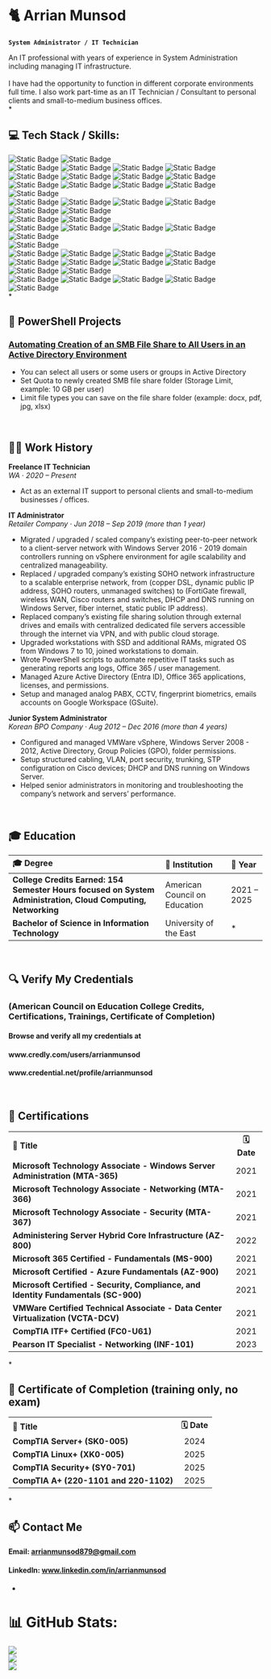# 🐈 Arrian Munsod

**`System Administrator / IT Technician`**

An IT professional with years of experience in System Administration including managing IT infrastructure.<br><br>I have had the opportunity to function in different corporate environments full time. I also work part-time as an IT Technician / Consultant to personal clients and small-to-medium business offices. <br>
*

## 💻 Tech Stack / Skills:

![Static Badge](https://img.shields.io/badge/Windows%20Server-red) ![Static Badge](https://img.shields.io/badge/PowerShell-red)
<br>![Static Badge](https://img.shields.io/badge/Active%20Directory-blue) ![Static Badge](https://img.shields.io/badge/Group%20Policy%20Objects-blue) ![Static Badge](https://img.shields.io/badge/File%20Server%20Resource%20Manager%20(Quota%2C%20File%20Screening)-blue) ![Static Badge](https://img.shields.io/badge/File%20Shares%20(SMB%2C%20NFS)-blue) ![Static Badge](https://img.shields.io/badge/Auditing-blue) ![Static Badge](https://img.shields.io/badge/WSUS-blue) ![Static Badge](https://img.shields.io/badge/IIS-blue) ![Static Badge](https://img.shields.io/badge/Distributed%20File%20System-blue) ![Static Badge](https://img.shields.io/badge/Hyper--V-blue)
 ![Static Badge](https://img.shields.io/badge/Resource%2FPerformance%20Monitor-blue) ![Static Badge](https://img.shields.io/badge/Windows%20Server%20Backup-blue) ![Static Badge](https://img.shields.io/badge/Certificate%20Services-blue) 
<br>![Static Badge](https://img.shields.io/badge/Microsoft%20Azure-red) 
<br>![Static Badge](https://img.shields.io/badge/Entra%20ID%20(Users%2C%20Groups%2C%20Licensing)-blue)
 ![Static Badge](https://img.shields.io/badge/MFA%2C%20SSPR-blue) 
![Static Badge](https://img.shields.io/badge/Azure%20VM-blue) ![Static Badge](https://img.shields.io/badge/Azure%20VNet-blue) ![Static Badge](https://img.shields.io/badge/Azure%20Files-blue) ![Static Badge](https://img.shields.io/badge/Storage%20Services-blue) 
<br>![Static Badge](https://img.shields.io/badge/Linux-red) ![Static Badge](https://img.shields.io/badge/Bash-red) 
<br>![Static Badge](https://img.shields.io/badge/Users%2C%20Groups%2C%20Permissions%2FACL-blue) ![Static Badge](https://img.shields.io/badge/Package%20Manager-blue) ![Static Badge](https://img.shields.io/badge/Storage-blue) ![Static Badge](https://img.shields.io/badge/Networking-blue) ![Static Badge](https://img.shields.io/badge/Cron%20Scheduling-blue)
<br> ![Static Badge](https://img.shields.io/badge/Networking-red) 
<br> ![Static Badge](https://img.shields.io/badge/TCP%2FIP-blue) ![Static Badge](https://img.shields.io/badge/DNS-blue)
 ![Static Badge](https://img.shields.io/badge/DHCP-blue) ![Static Badge](https://img.shields.io/badge/NAT-blue) ![Static Badge](https://img.shields.io/badge/VLAN-blue) ![Static Badge](https://img.shields.io/badge/STP-blue) ![Static Badge](https://img.shields.io/badge/VPN-blue) ![Static Badge](https://img.shields.io/badge/IPv4%2C%20IPv6-blue) 
<br>![Static Badge](https://img.shields.io/badge/VMWare-red) ![Static Badge](https://img.shields.io/badge/vSphere%2C%20ESXi-red)<br> ![Static Badge](https://img.shields.io/badge/VM%20Provisioning-blue) ![Static Badge](https://img.shields.io/badge/VM%20Cloning-blue) ![Static Badge](https://img.shields.io/badge/Fault%20Tolerance-blue) ![Static Badge](https://img.shields.io/badge/Disaster%20Recovery-blue) ![Static Badge](https://img.shields.io/badge/Distributed%20Resource%20Scheduler-blue) <br>
*

## 📂 PowerShell Projects

### [Automating Creation of an SMB File Share to All Users in an Active Directory Environment](https://github.com/arrianmunsod/powershell-automating-creation-of-an-smb-file-share-to-users)
- You can select all users or some users or groups in Active Directory 
- Set Quota to newly created SMB file share folder (Storage Limit, example: 10 GB per user)
- Limit file types you can save on the file share folder (example: docx, pdf, jpg, xlsx)

<!-- 
<details>
  <summary><h1>🚨 <kbd>VIEW MORE PROJECTS ↓</kbd> 🚨</h1></summary>

 ### [Automating Creation of an SMB File Share to All Users in an Active Directory Environment](https://github.com/arrianmunsod/PowerShell-Projects/blob/main/Creating-An-SMB-File-Share.ps1)
  - You can select all users or some users in Active Directory 
  - Set Quota (Storage Limit, example: 10 GB per user)
  - Limit file types you can save on the file share folder (example: docx, pdf, jpg, xlsx)

 ### [Automating Creation of an SMB File Share to All Users in an Active Directory Environment](https://github.com/arrianmunsod/PowerShell-Projects/blob/main/Creating-An-SMB-File-Share.ps1)
  - You can select all users or some users in Active Directory 
  - Set Quota (Storage Limit, example: 10 GB per user)
  - Limit file types you can save on the file share folder (example: docx, pdf, jpg, xlsx)

 ### [Automating Creation of an SMB File Share to All Users in an Active Directory Environment](https://github.com/arrianmunsod/PowerShell-Projects/blob/main/Creating-An-SMB-File-Share.ps1)
  - You can select all users or some users in Active Directory 
  - Set Quota (Storage Limit, example: 10 GB per user)
  - Limit file types you can save on the file share folder (example: docx, pdf, jpg, xlsx)

</details>
-->
<br>

## 🧑‍💼 Work History  

**Freelance IT Technician**  
*WA* · *2020 – Present*  
- Act as an external IT support to personal clients and small-to-medium businesses / offices. 

**IT Administrator**  
*Retailer Company* · *Jun 2018 – Sep 2019 (more than 1 year)*  
- Migrated / upgraded / scaled company’s existing peer-to-peer network to a client-server network with Windows Server 2016 - 2019 domain controllers running on vSphere environment for agile scalability and centralized manageability. 
- Replaced / upgraded company’s existing SOHO network infrastructure to a scalable enterprise network, from (copper DSL, dynamic public IP address, SOHO routers, unmanaged switches) to (FortiGate firewall, wireless WAN, Cisco routers and switches, DHCP and DNS running on Windows Server, fiber internet, static public IP address).
- Replaced company’s existing file sharing solution through external drives and emails with centralized dedicated file servers accessible through the internet via VPN, and with public cloud storage.
- Upgraded workstations with SSD and additional RAMs, migrated OS from Windows 7 to 10, joined workstations to domain.
- Wrote PowerShell scripts to automate repetitive IT tasks such as generating reports ang logs, Office 365 / user management.
- Managed Azure Active Directory (Entra ID), Office 365 applications, licenses, and permissions.
- Setup and managed analog PABX, CCTV, fingerprint biometrics, emails accounts on Google Workspace (GSuite).

**Junior System Administrator**  
*Korean BPO Company* · *Aug 2012 – Dec 2016 (more than 4 years)*  
- Configured and managed VMWare vSphere, Windows Server 2008 - 2012, Active Directory, Group Policies (GPO), folder permissions.
- Setup structured cabling, VLAN, port security, trunking, STP configuration on Cisco devices; DHCP and DNS running on Windows Server.
- Helped senior administrators in monitoring and troubleshooting the company’s network and servers’ performance. 

<br>

## 🎓 Education  

<div align="center">

| 🎓 Degree | 🏫 Institution | 📅 Year |
|:--|:--|:--|
| **College Credits Earned: 154 Semester Hours focused on System Administration, Cloud Computing, Networking** | American Council on Education | 2021 – 2025 |
| **Bachelor of Science in Information Technology** | University of the East | * |

</div><br>

## 🔍 Verify My Credentials
<h3>(American Council on Education College Credits, Certifications, Trainings, Certificate of Completion)</h3>
<h4>Browse and verify all my credentials at</h4>
<h4>www.credly.com/users/arrianmunsod</h4>
<h4>www.credential.net/profile/arrianmunsod</h4> <br>

<h2 align="left">🧠 Certifications</h2>

<div align="left">
  <table>
    <tr>
      <th align="left">🧠 Title</th>
      <th align="center">🗓️ Date</th>
    </tr>
    <tr>
      <td align="left"><b>Microsoft Technology Associate - Windows Server Administration (MTA-365)</b></td>
      <td align="center">2021</td>
    </tr>
    <tr>
      <td align="left"><b>Microsoft Technology Associate - Networking (MTA-366)</b></td>
      <td align="center">2021</td>
    </tr>
    <tr>
      <td align="left"><b>Microsoft Technology Associate - Security (MTA-367)</b></td>
      <td align="center">2021</td>
    </tr>
    <tr>
      <td align="left"><b>Administering Server Hybrid Core Infrastructure (AZ-800)</b></td>
      <td align="center">2022</td>
    </tr>
    <tr>
      <td align="left"><b>Microsoft 365 Certified - Fundamentals (MS-900)</b></td>
      <td align="center">2021</td>
    </tr>
    <tr>
      <td align="left"><b>Microsoft Certified - Azure Fundamentals (AZ-900)</b></td>
      <td align="center">2021</td>
    </tr>
    <tr>
      <td align="left"><b>Microsoft Certified - Security, Compliance, and Identity Fundamentals (SC-900)</b></td>
      <td align="center">2021</td>
    </tr>
    <tr>
      <td align="left"><b>VMWare Certified Technical Associate - Data Center Virtualization (VCTA-DCV)</b></td>
      <td align="center">2021</td>
    </tr>
    <tr>
      <td align="left"><b>CompTIA ITF+ Certified (FC0-U61)</b></td>
      <td align="center">2021</td>
    </tr>
    <tr>
      <td align="left"><b>Pearson IT Specialist - Networking (INF-101)</b></td>
      <td align="center">2023</td>
    </tr>
  </table>
</div>
* <br>

<h2 align="left">🧠 Certificate of Completion (training only, no exam)</h2>

<div align="left">
  <table>
    <tr>
      <th align="left">🧠 Title</th>
      <th align="center">🗓️ Date</th>
    </tr>
    <tr>
      <td align="left"><b>CompTIA Server+ (SK0-005)</b></td>
      <td align="center">2024</td>
    </tr>
    <tr>
      <td align="left"><b>CompTIA Linux+ (XK0-005)</b></td>
      <td align="center">2025</td>
    </tr>
    <tr>
      <td align="left"><b>CompTIA Security+ (SY0-701)</b></td>
      <td align="center">2025</td>
    </tr>
    <tr>
      <td align="left"><b>CompTIA A+ (220-1101 and 220-1102)</b></td>
      <td align="center">2025</td>
    </tr>
  </table>
</div>
* <br>

## 📫 Contact Me 
#### Email: arrianmunsod879@gmail.com
#### LinkedIn: www.linkedin.com/in/arrianmunsod
*

# 📊 GitHub Stats:
![](https://github-readme-stats.vercel.app/api?username=arrianmunsod&theme=dark&hide_border=false&include_all_commits=false&count_private=false)<br/>
![](https://nirzak-streak-stats.vercel.app/?user=arrianmunsod&theme=dark&hide_border=false)<br/>
![](https://github-readme-stats.vercel.app/api/top-langs/?username=arrianmunsod&theme=dark&hide_border=false&include_all_commits=false&count_private=false&layout=compact)


